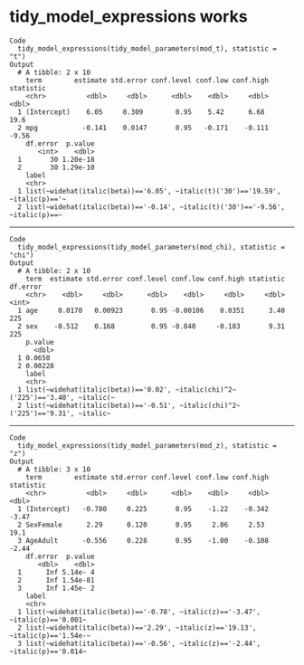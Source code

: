# tidy_model_expressions works

    Code
      tidy_model_expressions(tidy_model_parameters(mod_t), statistic = "t")
    Output
      # A tibble: 2 x 10
        term        estimate std.error conf.level conf.low conf.high statistic
        <chr>          <dbl>     <dbl>      <dbl>    <dbl>     <dbl>     <dbl>
      1 (Intercept)    6.05     0.309        0.95    5.42      6.68      19.6 
      2 mpg           -0.141    0.0147       0.95   -0.171    -0.111     -9.56
        df.error  p.value
           <int>    <dbl>
      1       30 1.20e-18
      2       30 1.29e-10
        label                                                                         
        <chr>                                                                         
      1 list(~widehat(italic(beta))=='6.05', ~italic(t)('30')=='19.59', ~italic(p)=='~
      2 list(~widehat(italic(beta))=='-0.14', ~italic(t)('30')=='-9.56', ~italic(p)==~

---

    Code
      tidy_model_expressions(tidy_model_parameters(mod_chi), statistic = "chi")
    Output
      # A tibble: 2 x 10
        term  estimate std.error conf.level conf.low conf.high statistic df.error
        <chr>    <dbl>     <dbl>      <dbl>    <dbl>     <dbl>     <dbl>    <int>
      1 age     0.0170   0.00923       0.95 -0.00106    0.0351      3.40      225
      2 sex    -0.512    0.168         0.95 -0.840     -0.183       9.31      225
        p.value
          <dbl>
      1 0.0650 
      2 0.00228
        label                                                                         
        <chr>                                                                         
      1 list(~widehat(italic(beta))=='0.02', ~italic(chi)^2~('225')=='3.40', ~italic(~
      2 list(~widehat(italic(beta))=='-0.51', ~italic(chi)^2~('225')=='9.31', ~italic~

---

    Code
      tidy_model_expressions(tidy_model_parameters(mod_z), statistic = "z")
    Output
      # A tibble: 3 x 10
        term        estimate std.error conf.level conf.low conf.high statistic
        <chr>          <dbl>     <dbl>      <dbl>    <dbl>     <dbl>     <dbl>
      1 (Intercept)   -0.780     0.225       0.95    -1.22    -0.342     -3.47
      2 SexFemale      2.29      0.120       0.95     2.06     2.53      19.1 
      3 AgeAdult      -0.556     0.228       0.95    -1.00    -0.108     -2.44
        df.error  p.value
           <dbl>    <dbl>
      1      Inf 5.14e- 4
      2      Inf 1.54e-81
      3      Inf 1.45e- 2
        label                                                                         
        <chr>                                                                         
      1 list(~widehat(italic(beta))=='-0.78', ~italic(z)=='-3.47', ~italic(p)=='0.001~
      2 list(~widehat(italic(beta))=='2.29', ~italic(z)=='19.13', ~italic(p)=='1.54e-~
      3 list(~widehat(italic(beta))=='-0.56', ~italic(z)=='-2.44', ~italic(p)=='0.014~

